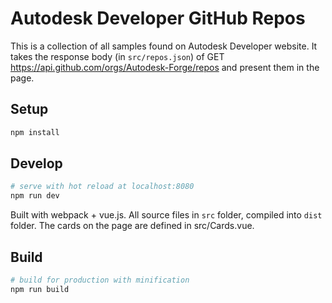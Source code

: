 # Autodesk Developer GitHub Repos

This is a collection of all samples found on Autodesk Developer website. It takes the response body (in `src/repos.json`) of GET https://api.github.com/orgs/Autodesk-Forge/repos and present them in the page. 

## Setup
``` bash
npm install
```

## Develop

``` bash
# serve with hot reload at localhost:8080
npm run dev
```
Built with webpack + vue.js. All source files in `src` folder, compiled into `dist` folder.
The cards on the page are defined in src/Cards.vue. 

## Build

``` bash
# build for production with minification
npm run build
```
